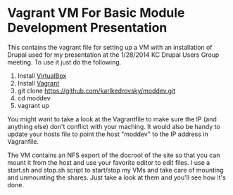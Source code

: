 # Vagrant VM For Basic Module Development Presentation

This contains the vagrant file for setting up a VM with an
installation of Drupal used for my presentation at the 1/28/2014 KC
Drupal Users Group meeting. To use it just do the following.

1. Install [VirtualBox](https://www.virtualbox.org/)
1. Install [Vagrant](http://www.vagrantup.com/)
1. git clone https://github.com/karlkedrovsky/moddev.git
1. cd moddev
1. vagrant up

You might want to take a look at the Vagrantfile to make sure the IP
(and anything else) don't conflict with your maching. It would also be
handy to update your hosts file to point the host "moddev" to the IP
address in Vagranfile.

The VM contains an NFS export of the docroot of the site so that you
can mount it from the host and use your favorite editor to edit
files. I use a start.sh and stop.sh script to start/stop my VMs and
take care of mounting and unmounting the shares. Just take a look at
them and you'll see how it's done.
